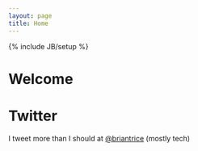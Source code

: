 ```yaml
---
layout: page
title: Home
---
```

{% include JB/setup %}

<h1 id='welcome'>Welcome</h1>

<!--<img class='inset left' title='Mark Reid' src='/images/jonas_bw_small.JPG' alt='Photo of Jonas' />-->

<!--
<div class='section'>
<h1 id='work'>Work</h1>
I'm the co-founder and CTO of <a href="http://typesafe.com">Typesafe</a> building a software stack for scalable systems, consisting of: 
<ul class='compact recent'>
  <li><a href="http://www.scala-lang.org">Scala</a> Programming Language</li>
  <li><a href="http://akka.io">Akka</a> Middleware</li>
  <li><a href="http://www.playframework.org/">Play!</a> Web Framework</li>
</ul>
See my <a href="/resume.html">Resume</a>, <a href="/interviews.html">Interviews</a>, <a href="/talks.html">Talks</a> or <a href="/papers.html">Papers</a> pages for more info on what I have been doing work-wise.
</div>

<div class='section'>
<h1 id='oss'>Open Source</h1>
I am a long time contributor to the Open Source community; most notably created the <a href="http://akka.io">Akka</a> Project and the <a href="http://aspectwerkz.codehaus.org">AspectWerkz</a> Aspect-Oriented Programming (AOP) framework, committer to the Terracotta JVM clustering technology and been part of the Eclipse <a href="http://eclipse.org/aspectj">AspectJ</a> team. In 2011 I became a <a href="http://java.net/website/java-champions/bios.html#Boner">Java Champion</a>.
Read more on the <a href="/opensource.html">Open Source</a> page.
</div>

<div class='section'>
<h1 id='blogs'>Blogs</h1>
I am currently writing for:
<ul class='compact recent'>
  <li>My <a href="/archive.html">Personal Blog</a></li>
  <li>Akka Team Blog: <a href="http://letitcrash.com">letitcrash.com</a></li>
  <li>The <a href="http://blog.typesafe.com/">Typesafe Company Blog</a></li>
</ul>
</div>
-->

<div class='section'>
<h1 id='twitter'>Twitter</h1>
<p>I tweet more than I should at <a href='http://twitter.com/briantrice'>@briantrice</a> (mostly tech)</p>
</div>
